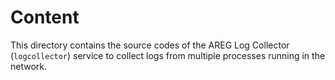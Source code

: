 # Content

This directory contains the source codes of the AREG Log Collector (`logcollector`) service  to collect logs from multiple processes running in the network.
